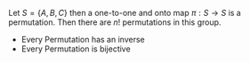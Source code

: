 Let $S = \{ A, B, C\}$ then a one-to-one and onto map $\pi : S\rightarrow S$ is a permutation. Then there are $n!$ permutations in this group.

* Every Permutation has an inverse
* Every Permutation is bijective

